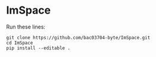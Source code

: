 # ImSpace
Run these lines:
```
git clone https://github.com/bac03704-byte/ImSpace.git
cd ImSpace
pip install --editable .
```
